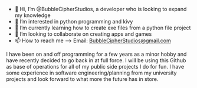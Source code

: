 - 👋 Hi, I’m @BubbleCipherStudios, a developer who is looking to expand my knowledge
- 👀 I’m interested in python programming and kivy
- 🌱 I’m currently learning how to create exe files from a python file project
- 💞️ I’m looking to collaborate on creating apps and games
- 📫 How to reach me --> Email: BubbleCipherStudios@gmail.com

I have been on and off programming for a few years as a minor hobby and have recently
decided to go back in at full force. I will be using this Github as base of operations
for all of my public side projects I do for fun. I have some experience in software
engineering/planning from my university projects and look forward to what more the
future has in store.
<!---
BubbleCipherStudios/BubbleCipherStudios is a ✨ special ✨ repository because its `README.md` (this file) appears on your GitHub profile.
You can click the Preview link to take a look at your changes.
--->
